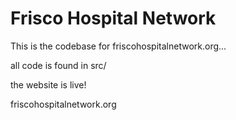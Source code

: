 # Frisco Hospital Network 

This is the codebase for friscohospitalnetwork.org... 


all code is found in src/


the website is live! 

  friscohospitalnetwork.org
